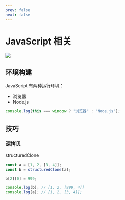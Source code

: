 ```yaml
---
prev: false
next: false
---
```


# JavaScript 相关

![](/static/skill-images/javascript.webp)

## 环境构建

JavaScript 有两种运行环境：

- 浏览器
- Node.js

```js
console.log(this === window ? "浏览器" : "Node.js");
```

## 技巧

### 深拷贝

structuredClone

```js
const a = [1, 2, [3, 4]];
const b = structuredClone(a);

b[2][0] = 999;

console.log(b); // [1, 2, [999, 4]]
console.log(a); // [1, 2, [3, 4]];
```
